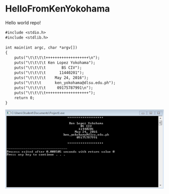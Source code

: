 # HelloFromKenYokohama

Hello world repo!

```
#include <stdio.h>
#include <stdlib.h>

int main(int argc, char *argv[]) 
{
	puts("\t\t\t\t+++++++++++++++++++\n");
	puts("\t\t\t\t Ken Lopez Yokohama");
	puts("\t\t\t\t       BS CIV");
	puts("\t\t\t\t      11440201");
	puts("\t\t\t\t    May 24, 2016");
	puts("\t\t\t      ken_yokohama@dlsu.edu.ph");
	puts("\t\t\t\t     09175787991\n");
	puts("\t\t\t\t+++++++++++++++++++");
	return 0;
}
```


![](Capture.PNG)
